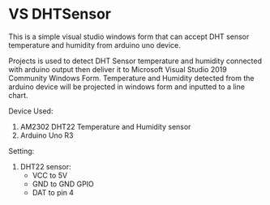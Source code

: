 # VS DHTSensor
This is a simple visual studio windows form that can accept DHT sensor temperature and humidity from arduino uno device.

Projects is used to detect DHT Sensor temperature and humidity connected with arduino output then deliver it to Microsoft Visual Studio 2019 Community Windows Form. Temperature and Humidity detected from the arduino device will be projected in windows form and inputted to a line chart.

Device Used:
1. AM2302 DHT22 Temperature and Humidity sensor
2. Arduino Uno R3

Setting:
1. DHT22 sensor:
   * VCC to 5V
   * GND to GND GPIO
   * DAT to pin 4
